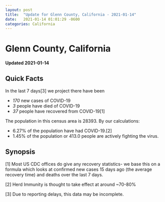 ```yaml
---
layout: post
title:  "Update for Glenn County, California - 2021-01-14"
date:   2021-01-14 01:01:29 -0600
categories: California
---
```


# Glenn County, California
#### Updated 2021-01-14

## Quick Facts

In the last 7 days[3] we project there have been
- *170* new cases of COVID-19
- *3* people have died of COVID-19
- *37* people have recovered from COVID-19[1]

The population in this census area is 28393. By our calculations:
- 6.27% of the population have had COVID-19.[2]
- 1.45% of the population or 413.0 people are actively fighting the virus.

## Synopsis




[1] Most US CDC offices do give any recovery statistics- we base this on a formula which looks at confirmed new cases
15 days ago (the average recovery time) and deaths over the last 7 days.

[2] Herd Immunity is thought to take effect at around ~70-80%

[3] Due to reporting delays, this data may be incomplete.
 
    